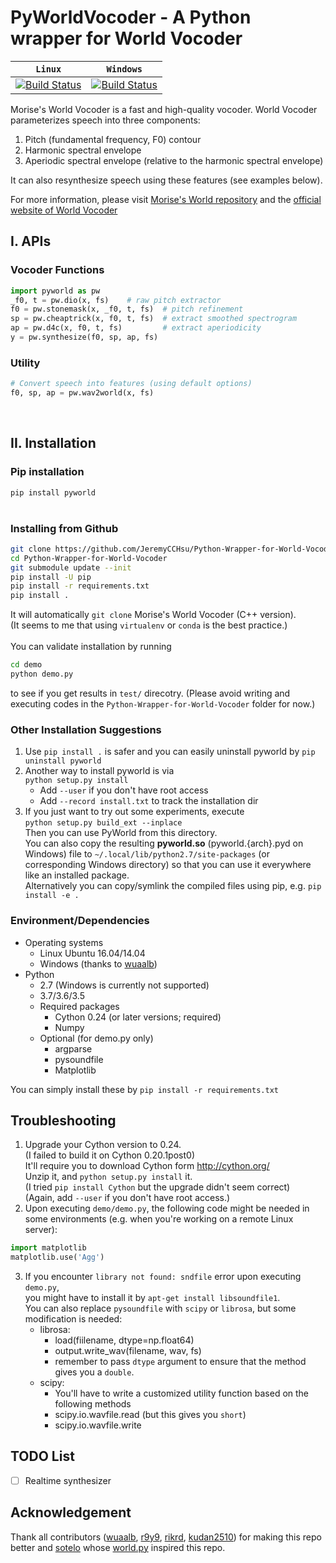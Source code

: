 # PyWorldVocoder - A Python wrapper for World Vocoder


| **`Linux`** | **`Windows`** |
|-----------------|-----------|
| [![Build Status](https://travis-ci.org/JeremyCCHsu/Python-Wrapper-for-World-Vocoder.svg?branch=master)](https://travis-ci.org/JeremyCCHsu/Python-Wrapper-for-World-Vocoder) | [![Build Status](https://ci.appveyor.com/api/projects/status/github/JeremyCCHsu/Python-Wrapper-for-World-Vocoder?svg=true)](https://ci.appveyor.com/project/JeremyCCHsu/python-wrapper-for-world-vocoder) |


Morise's World Vocoder is a fast and high-quality vocoder.
World Vocoder parameterizes speech into three components:

  1. Pitch (fundamental frequency, F0) contour  
  2. Harmonic spectral envelope
  3. Aperiodic spectral envelope (relative to the harmonic spectral envelope)

It can also resynthesize speech using these features (see examples below).

For more information, please visit [Morise's World repository](https://github.com/mmorise/World)
and the [official website of World Vocoder](http://ml.cs.yamanashi.ac.jp/world/english/)


## I. APIs

### Vocoder Functions
```python
import pyworld as pw
_f0, t = pw.dio(x, fs)    # raw pitch extractor
f0 = pw.stonemask(x, _f0, t, fs)  # pitch refinement
sp = pw.cheaptrick(x, f0, t, fs)  # extract smoothed spectrogram
ap = pw.d4c(x, f0, t, fs)         # extract aperiodicity
y = pw.synthesize(f0, sp, ap, fs)
```


### Utility
```python
# Convert speech into features (using default options)
f0, sp, ap = pw.wav2world(x, fs)
```
<br/>


## II. Installation

### Pip installation
`pip install pyworld`  
<br/>

### Installing from Github
```bash
git clone https://github.com/JeremyCCHsu/Python-Wrapper-for-World-Vocoder.git
cd Python-Wrapper-for-World-Vocoder
git submodule update --init
pip install -U pip
pip install -r requirements.txt
pip install .
```
It will automatically `git clone` Morise's World Vocoder (C++ version).<br/>
(It seems to me that using `virtualenv` or `conda` is the best practice.)<br/>
<br/>
You can validate installation by running
```bash
cd demo
python demo.py
```
to see if you get results in `test/` direcotry.
(Please avoid writing and executing codes in the `Python-Wrapper-for-World-Vocoder` folder for now.)<br/>

### Other Installation Suggestions
1. Use `pip install .` is safer and you can easily uninstall pyworld by `pip uninstall pyworld`
2. Another way to install pyworld is via<br/>
   `python setup.py install`<br/>
   - Add `--user` if you don't have root access<br/>
   - Add `--record install.txt` to track the installation dir<br/>
3. If you just want to try out some experiments, execute<br/>
  `python setup.py build_ext --inplace`<br/>
  Then you can use PyWorld from this directory.<br/>
  You can also copy the resulting **pyworld.so** (pyworld.{arch}.pyd on Windows) file to
  `~/.local/lib/python2.7/site-packages` (or corresponding Windows directory)
  so that you can use it everywhere like an installed package.<br/>
  Alternatively you can copy/symlink the compiled files using pip, e.g. `pip install -e .`

### Environment/Dependencies  
- Operating systems
  - Linux Ubuntu 16.04/14.04
  - Windows (thanks to [wuaalb](https://github.com/wuaalb))
- Python
  - 2.7 (Windows is currently not supported)
  - 3.7/3.6/3.5
  - Required packages
    - Cython 0.24 (or later versions; required)
    - Numpy
  - Optional (for demo.py only)
    - argparse
    - pysoundfile
    - Matplotlib

You can simply install these by `pip install -r requirements.txt`


## Troubleshooting
1. Upgrade your Cython version to 0.24.<br/>
   (I failed to build it on Cython 0.20.1post0)<br/>
   It'll require you to download Cython form http://cython.org/<br/>
   Unzip it, and `python setup.py install` it.<br/>
   (I tried `pip install Cython` but the upgrade didn't seem correct)<br/>
   (Again, add `--user` if you don't have root access.)
2. Upon executing `demo/demo.py`, the following code might be needed in some environments (e.g. when you're working on a remote Linux server):<br/>

 ```python
 import matplotlib
 matplotlib.use('Agg')
 ```
3. If you encounter `library not found: sndfile` error upon executing `demo.py`,  
   you might have to install it by `apt-get install libsoundfile1`.  
   You can also replace `pysoundfile` with `scipy` or `librosa`, but some modification is needed:   
   - librosa:
     - load(fiilename, dtype=np.float64)
     - output.write_wav(filename, wav, fs)
     - remember to pass `dtype` argument to ensure that the method gives you a `double`.
   - scipy:
     - You'll have to write a customized utility function based on the following methods
     - scipy.io.wavfile.read (but this gives you `short`)
     - scipy.io.wavfile.write

## TODO List

- [ ] Realtime synthesizer

## Acknowledgement
Thank all contributors ([wuaalb](https://github.com/wuaalb), [r9y9](https://github.com/r9y9), [rikrd](https://github.com/rikrd), [kudan2510](https://github.com/kundan2510)) for making this repo better and [sotelo](https://github.com/sotelo) whose [world.py](https://github.com/sotelo/world.py) inspired this repo.<br/>
